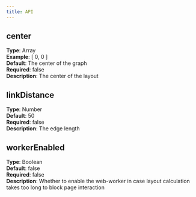 ```yaml
---
title: API
---
```


## center

**Type**: Array<br />**Example**: [ 0, 0 ]<br />**Default**: The center of the graph<br />**Required**: false<br />**Description**: The center of the layout

## linkDistance

**Type**: Number<br />**Default**: 50<br />**Required**: false<br />**Description**: The edge length

## workerEnabled

**Type**: Boolean<br />**Default**: false<br />**Required**: false<br />**Description**: Whether to enable the web-worker in case layout calculation takes too long to block page interaction
